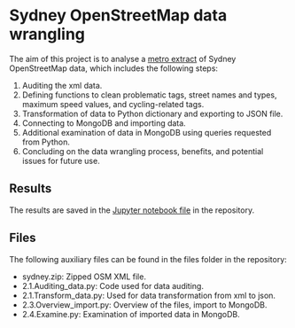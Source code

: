 # Sydney OpenStreetMap data wrangling 

The aim of this project is to analyse a [metro extract](https://mapzen.com/data/metro-extracts/metro/sydney_australia/) of Sydney OpenStreetMap data, which includes the following steps: 

1. Auditing the xml data. 
2. Defining functions to clean problematic tags, street names and types, maximum speed values, and cycling-related tags. 
3. Transformation of data to Python dictionary and exporting to JSON file. 
4. Connecting to MongoDB and importing data. 
5. Additional examination of data in MongoDB using queries requested from Python. 
6. Concluding on the data wrangling process, benefits, and potential issues for future use. 

## Results
The results are saved in the [Jupyter notebook file](Sydney_osm_wrangling.ipynb) in the repository. 

## Files
The following auxiliary files can be found in the files folder in the repository: 
- sydney.zip: Zipped OSM XML file. 
- 2.1.Auditing_data.py: Code used for data auditing. 
- 2.1.Transform_data.py: Used for data transformation from xml to json.  
- 2.3.Overview_import.py: Overview of the files, import to MongoDB. 
- 2.4.Examine.py: Examination of imported data in MongoDB. 